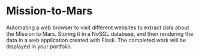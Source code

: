 # Mission-to-Mars
Automating a web browser to visit different websites to extract data about the Mission to Mars. Storing it in a NoSQL database, and then rendering the data in a web application created with Flask. The completed work will be displayed in your portfolio.
